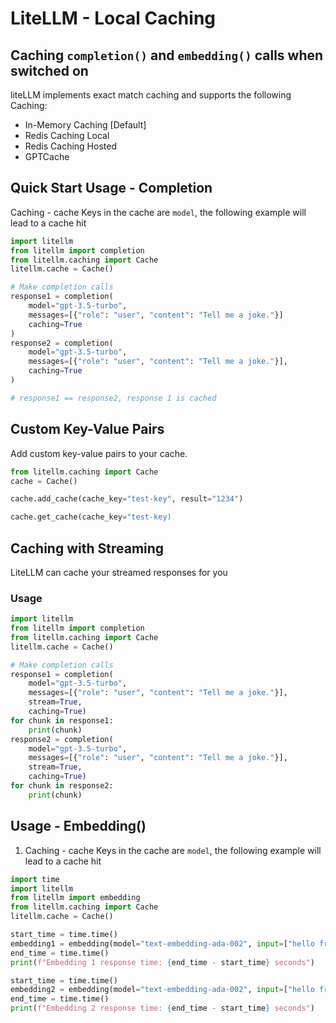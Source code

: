 # LiteLLM - Local Caching

## Caching `completion()` and `embedding()` calls when switched on

liteLLM implements exact match caching and supports the following Caching:
* In-Memory Caching [Default]
* Redis Caching Local
* Redis Caching Hosted
* GPTCache 

## Quick Start Usage - Completion
Caching - cache
Keys in the cache are `model`, the following example will lead to a cache hit
```python
import litellm
from litellm import completion
from litellm.caching import Cache
litellm.cache = Cache()

# Make completion calls
response1 = completion(
    model="gpt-3.5-turbo", 
    messages=[{"role": "user", "content": "Tell me a joke."}]
    caching=True
)
response2 = completion(
    model="gpt-3.5-turbo", 
    messages=[{"role": "user", "content": "Tell me a joke."}],
    caching=True
)

# response1 == response2, response 1 is cached
```

## Custom Key-Value Pairs 
Add custom key-value pairs to your cache. 

```python 
from litellm.caching import Cache
cache = Cache()

cache.add_cache(cache_key="test-key", result="1234")

cache.get_cache(cache_key="test-key)
```

## Caching with Streaming 
LiteLLM can cache your streamed responses for you

### Usage
```python
import litellm
from litellm import completion
from litellm.caching import Cache
litellm.cache = Cache()

# Make completion calls
response1 = completion(
    model="gpt-3.5-turbo", 
    messages=[{"role": "user", "content": "Tell me a joke."}], 
    stream=True,
    caching=True)
for chunk in response1:
    print(chunk)
response2 = completion(
    model="gpt-3.5-turbo", 
    messages=[{"role": "user", "content": "Tell me a joke."}], 
    stream=True,
    caching=True)
for chunk in response2:
    print(chunk)
```

## Usage - Embedding()
1. Caching - cache
Keys in the cache are `model`, the following example will lead to a cache hit
```python
import time
import litellm
from litellm import embedding
from litellm.caching import Cache
litellm.cache = Cache()

start_time = time.time()
embedding1 = embedding(model="text-embedding-ada-002", input=["hello from litellm"*5], caching=True)
end_time = time.time()
print(f"Embedding 1 response time: {end_time - start_time} seconds")

start_time = time.time()
embedding2 = embedding(model="text-embedding-ada-002", input=["hello from litellm"*5], caching=True)
end_time = time.time()
print(f"Embedding 2 response time: {end_time - start_time} seconds")
```